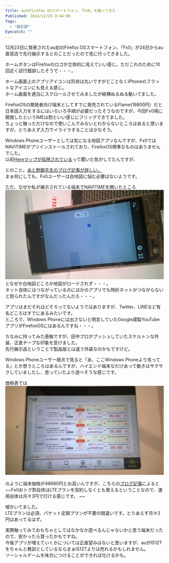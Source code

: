 ```yaml
---
Title: auのFirefox OSスマートフォン、「Fx0」を触ってきた
Published: 2014/12/25 0:44:06
Tags:
  - "備忘録"
Eyecatch: ""
---
```

<?# Twitter 547690748817059842 /?>

12月23日に発表されたau初のFirefox OSスマートフォン、「Fx0」が24日からau直営店で先行展示するとのことだったので見に行ってきました。  




<?# Twitter 547691431247089664 /?>
ホームボタンはFirefoxのロゴが立体的に見えていい感じ。ただこれのために10回近く試行錯誤したそうで・・・。

<?# Twitter 547693258051039232 /?>

ホーム画面上のアプリアイコンは形状は丸いですがどことなくiPhoneのフラットなアイコンにも見える感じ。  
ホーム画面を適当にスクロールさせてみましたが結構ぬるぬる動いてました。  

<?# Twitter 547694555194068992 /?>

FirefoxOSの開発者向け端末としてすでに発売されているFlame(19800円）だと日本語入力をするにはいろいろ手順が必要だったそうなのですが、今回Fx0用に開発したというIMEは割といい感じにフリックできてました。  
ちょっと触っただけなので使いこんでみないとわからないところはあると思いますが、とりあえず入力でイライラすることは少なそう。  

  

Windows Phoneユーザーとしては気になる地図アプリなんですが、Fx0ではNAVITIMEがプリインストールされており、FirefoxOS標準なものはありませんでした。  
以前[Hereマップが採用されている](http://telematicswire.net/firefox-os-to-feature-here-maps-from-nokia/)って聞いた気がしてたんですが、

<?# Twitter 547611017966919680 /?>

とのこと。[あと酢酸先生のブログ記事が詳しい。](http://blog.ch3cooh.jp/entry/20141224/1419398379)  
まぁ何にしても、Fx0ユーザーは白地図に悩む必要はないようです。  

ただ、なぜか私が展示されている端末でNAVITIMEを開いたところ
![](20141224190953.jpg) 
となぜか白地図どころか地図がロードされず・・・。  
ネット自体にはつながっているのにほかのアプリでも時折ネットがつながらないと怒られたんですがなんだったんだろ・・・。  

<?# Twitter 547693958860513280 /?>

アプリはまだそれほどそろってないようではありますが、Twitter、LINEなど有名どころはすでにあるみたいです。  
ところで、Windows Phoneには出さないと明言していたGoogle謹製YouTubeアプリがFirefoxOSにはあるんですね・・・。  

ちなみに持ってみた感触ですが、田中プロがプッシュしていたスケルトンな外装、正直チープな印象を受けました。  
先行展示品ということで製品版とは違う外装なのかもですけど。  

Windows Phoneユーザー視点で見ると「あ、ここWindows Phoneより劣ってる」とか思うところはあるんですが、ハイエンド端末なだけあって動きはサクサクしていましたし、思っていたより遊べそうな感じです。  
  
  
価格表では
![](20141224190527.jpg) 

のように端末価格が49680円とお高いんですが、こちらの[ブログ記事](http://mnpwhitebelt.blog.fc2.com/blog-entry-1224.html)によると~~Fx0おトク割自体はLTEプランを契約しなくとも使えるということなので、運用自体は月々3円で行ける感じです。 ~~
 
嘘かいてました。  
LTEプランは必須、パケット定額プランが不要の間違いです。とりあえず月々3円はあってるはず。

実際触ってみておもちゃとしてはなかなか遊べるんじゃないかと思う端末だったので、安かったら買ったかもですね。  
今後アプリが増えていくかについては正直望みはないと思いますが、auがIS12Tをちゃんと教訓としているならまぁIS12Tよりは売れるかもしれません。  
ソーシャルゲームを味方につけることができれば化けるかも。  


